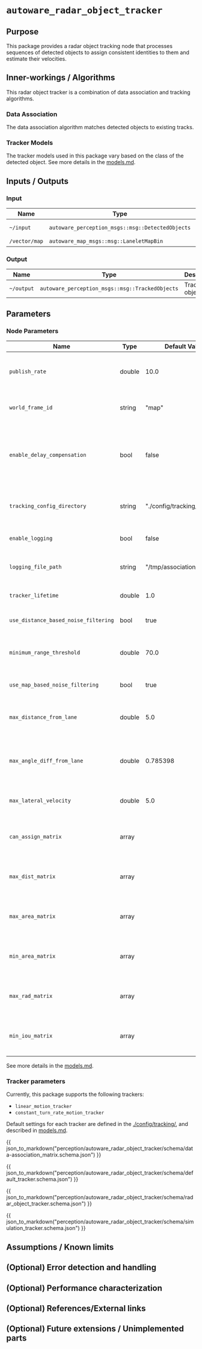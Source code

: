 # `autoware_radar_object_tracker`

## Purpose

This package provides a radar object tracking node that processes sequences of detected objects to assign consistent identities to them and estimate their velocities.

## Inner-workings / Algorithms

This radar object tracker is a combination of data association and tracking algorithms.

<!-- In the future, you can add an overview image here -->
<!-- ![radar_object_tracker_overview](image/radar_object_tracker_overview.svg) -->

### Data Association

The data association algorithm matches detected objects to existing tracks.

### Tracker Models

The tracker models used in this package vary based on the class of the detected object.
See more details in the [models.md](models.md).

<!-- In the future, you can add flowcharts, state transitions, and other details about how this package works. -->

## Inputs / Outputs

### Input

| Name          | Type                                             | Description      |
| ------------- | ------------------------------------------------ | ---------------- |
| `~/input`     | `autoware_perception_msgs::msg::DetectedObjects` | Detected objects |
| `/vector/map` | `autoware_map_msgs::msg::LaneletMapBin`          | Map data         |

### Output

| Name       | Type                                            | Description     |
| ---------- | ----------------------------------------------- | --------------- |
| `~/output` | `autoware_perception_msgs::msg::TrackedObjects` | Tracked objects |

## Parameters

### Node Parameters

| Name                                 | Type   | Default Value               | Description                                                                                                     |
| ------------------------------------ | ------ | --------------------------- | --------------------------------------------------------------------------------------------------------------- |
| `publish_rate`                       | double | 10.0                        | The rate at which to publish the output messages                                                                |
| `world_frame_id`                     | string | "map"                       | The frame ID of the world coordinate system                                                                     |
| `enable_delay_compensation`          | bool   | false                       | Whether to enable delay compensation. If set to `true`, output topic is published by timer with `publish_rate`. |
| `tracking_config_directory`          | string | "./config/tracking/"        | The directory containing the tracking configuration files                                                       |
| `enable_logging`                     | bool   | false                       | Whether to enable logging                                                                                       |
| `logging_file_path`                  | string | "/tmp/association_log.json" | The path to the file where logs should be written                                                               |
| `tracker_lifetime`                   | double | 1.0                         | The lifetime of the tracker in seconds                                                                          |
| `use_distance_based_noise_filtering` | bool   | true                        | Whether to use distance based filtering                                                                         |
| `minimum_range_threshold`            | double | 70.0                        | Minimum distance threshold for filtering in meters                                                              |
| `use_map_based_noise_filtering`      | bool   | true                        | Whether to use map based filtering                                                                              |
| `max_distance_from_lane`             | double | 5.0                         | Maximum distance from lane for filtering in meters                                                              |
| `max_angle_diff_from_lane`           | double | 0.785398                    | Maximum angle difference from lane for filtering in radians                                                     |
| `max_lateral_velocity`               | double | 5.0                         | Maximum lateral velocity for filtering in m/s                                                                   |
| `can_assign_matrix`                  | array  |                             | An array of integers used in the data association algorithm                                                     |
| `max_dist_matrix`                    | array  |                             | An array of doubles used in the data association algorithm                                                      |
| `max_area_matrix`                    | array  |                             | An array of doubles used in the data association algorithm                                                      |
| `min_area_matrix`                    | array  |                             | An array of doubles used in the data association algorithm                                                      |
| `max_rad_matrix`                     | array  |                             | An array of doubles used in the data association algorithm                                                      |
| `min_iou_matrix`                     | array  |                             | An array of doubles used in the data association algorithm                                                      |

See more details in the [models.md](models.md).

### Tracker parameters

Currently, this package supports the following trackers:

- `linear_motion_tracker`
- `constant_turn_rate_motion_tracker`

Default settings for each tracker are defined in the [./config/tracking/](./config/tracking/), and described in [models.md](models.md).



{{ json_to_markdown("perception/autoware_radar_object_tracker/schema/data-association_matrix.schema.json") }}

{{ json_to_markdown("perception/autoware_radar_object_tracker/schema/default_tracker.schema.json") }}

{{ json_to_markdown("perception/autoware_radar_object_tracker/schema/radar_object_tracker.schema.json") }}

{{ json_to_markdown("perception/autoware_radar_object_tracker/schema/simulation_tracker.schema.json") }}















## Assumptions / Known limits

<!-- In the future, you can add assumptions and known limitations of this package. -->

## (Optional) Error detection and handling

<!-- In the future, you can add details about how this package detects and handles errors. -->

## (Optional) Performance characterization

<!-- In the future, you can add details about the performance of this package. -->

## (Optional) References/External links

<!-- In the future, you can add references and links to external code used in this package. -->

## (Optional) Future extensions / Unimplemented parts

<!-- In the future, you can add details about planned extensions or unimplemented parts of this package. -->
